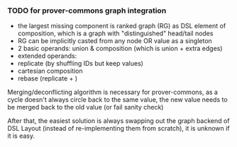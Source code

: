 
### TODO for prover-commons graph integration

- the largest missing component is ranked graph (RG) as DSL element of composition, which is a graph with "distinguished" head/tail nodes
- RG can be implicitly casted from any node OR value as a singleton
- 2 basic operands: union & composition (which is union + extra edges)
- extended operands:
- replicate (by shuffling IDs but keep values)
- cartesian composition
- rebase (replicate + )

Merging/deconflicting algorithm is necessary for prover-commons, as a cycle doesn't always circle back to the same value, the new value needs to be merged back to the old value (or fail sanity check)

After that, the easiest solution is always swapping out the graph backend of DSL Layout (instead of re-implementing them from scratch), it is unknown if it is easy.

